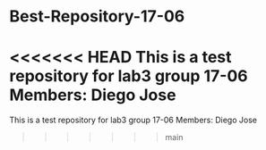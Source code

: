 # Best-Repository-17-06
<<<<<<< HEAD
This is a test repository for lab3 group 17-06 Members: Diego Jose
=======
This is a test repository for lab3 group 17-06 Members: Diego Jose
>>>>>>> main

